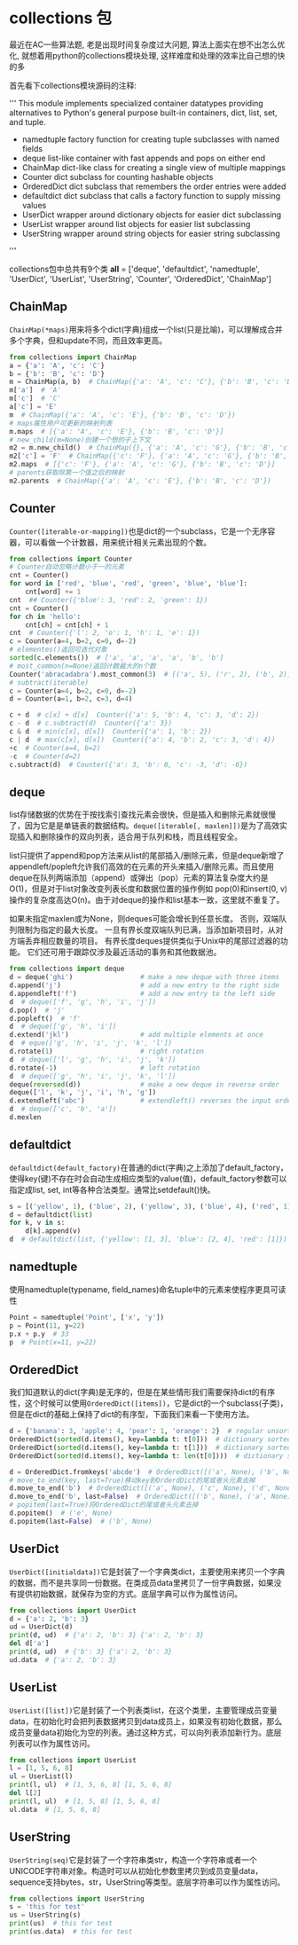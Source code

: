 # collections 包

最近在AC一些算法题, 老是出现时间复杂度过大问题, 算法上面实在想不出怎么优化, 就想着用python的collections模块处理, 这样难度和处理的效率比自己想的快的多

首先看下collections模块源码的注释:

''' This module implements specialized container datatypes providing
alternatives to Python's general purpose built-in containers, dict,
list, set, and tuple.

* namedtuple   factory function for creating tuple subclasses with named fields
* deque        list-like container with fast appends and pops on either end
* ChainMap     dict-like class for creating a single view of multiple mappings
* Counter      dict subclass for counting hashable objects
* OrderedDict  dict subclass that remembers the order entries were added
* defaultdict  dict subclass that calls a factory function to supply missing values
* UserDict     wrapper around dictionary objects for easier dict subclassing
* UserList     wrapper around list objects for easier list subclassing
* UserString   wrapper around string objects for easier string subclassing

'''

collections包中总共有9个类
__all__ = ['deque', 'defaultdict', 'namedtuple', 'UserDict', 'UserList',
            'UserString', 'Counter', 'OrderedDict', 'ChainMap']

## ChainMap

`ChainMap(*maps)`用来将多个dict(字典)组成一个list(只是比喻)，可以理解成合并多个字典，但和update不同，而且效率更高。

```python
from collections import ChainMap
a = {'a': 'A', 'c': 'C'}
b = {'b': 'B', 'c': 'D'}
m = ChainMap(a, b)  # ChainMap({'a': 'A', 'c': 'C'}, {'b': 'B', 'c': 'D'})
m['a']  # 'A'
m['c']  # 'C'
a['c'] = 'E'
m  # ChainMap({'a': 'A', 'c': 'E'}, {'b': 'B', 'c': 'D'})
# maps属性用户可更新的映射列表
m.maps  # [{'a': 'A', 'c': 'E'}, {'b': 'B', 'c': 'D'}]
# new_child(m=None)创建一个想的子上下文
m2 = m.new_child()  # ChainMap({}, {'a': 'A', 'c': 'G'}, {'b': 'B', 'c': 'D'})
m2['c'] = 'F'  # ChainMap({'c': 'F'}, {'a': 'A', 'c': 'G'}, {'b': 'B', 'c': 'D'})
m2.maps  # [{'c': 'F'}, {'a': 'A', 'c': 'G'}, {'b': 'B', 'c': 'D'}]
# parents获取除第一个值之后的映射
m2.parents  # ChainMap({'a': 'A', 'c': 'E'}, {'b': 'B', 'c': 'D'})
```

## Counter

`Counter([iterable-or-mapping])`也是dict的一个subclass，它是一个无序容器，可以看做一个计数器，用来统计相关元素出现的个数。

```python
from collections import Counter
# Counter自动忽略计数小于一的元素
cnt = Counter()
for word in ['red', 'blue', 'red', 'green', 'blue', 'blue']:
    cnt[word] += 1
cnt  ## Counter({'blue': 3, 'red': 2, 'green': 1})
cnt = Counter()
for ch in 'hello':
    cnt[ch] = cnt[ch] + 1
cnt  # Counter({'l': 2, 'o': 1, 'h': 1, 'e': 1})
c = Counter(a=4, b=2, c=0, d=-2)
# elementes()返回可迭代对象
sorted(c.elements())  # ['a', 'a', 'a', 'a', 'b', 'b']
# most_common(n=None)返回计数最大的n个数
Counter('abracadabra').most_common(3)  # [('a', 5), ('r', 2), ('b', 2)]
# subtract(iterable)
c = Counter(a=4, b=2, c=0, d=-2)
d = Counter(a=1, b=2, c=3, d=4)

c + d  # c[x] + d[x]  Counter({'a': 5, 'b': 4, 'c': 3, 'd': 2})
c - d  # c.subtract(d)  Counter({'a': 3})
c & d  # min(c[x], d[x])  Counter({'a': 1, 'b': 2})
c | d  # max(c[x], d[x])  Counter({'a': 4, 'b': 2, 'c': 3, 'd': 4})
+c  # Counter(a=4, b=2)
-c  # Counter(d=2)
c.subtract(d)  # Counter({'a': 3, 'b': 0, 'c': -3, 'd': -6})
```

## deque

list存储数据的优势在于按找索引查找元素会很快，但是插入和删除元素就很慢了，因为它是是单链表的数据结构。`deque([iterable[, maxlen]])`是为了高效实现插入和删除操作的双向列表，适合用于队列和栈，而且线程安全。

list只提供了append和pop方法来从list的尾部插入/删除元素，但是deque新增了appendleft/popleft允许我们高效的在元素的开头来插入/删除元素。而且使用deque在队列两端添加（append）或弹出（pop）元素的算法复杂度大约是O(1)，但是对于list对象改变列表长度和数据位置的操作例如 pop(0)和insert(0, v)操作的复杂度高达O(n)。由于对deque的操作和list基本一致，这里就不重复了。

如果未指定maxlen或为None，则deques可能会增长到任意长度。 否则，双端队列限制为指定的最大长度。 一旦有界长度双端队列已满，当添加新项目时，从对方端丢弃相应数量的项目。 有界长度deques提供类似于Unix中的尾部过滤器的功能。 它们还可用于跟踪仅涉及最近活动的事务和其他数据池。

```python
from collections import deque
d = deque('ghi')                 # make a new deque with three items
d.append('j')                    # add a new entry to the right side
d.appendleft('f')                # add a new entry to the left side
d  # deque(['f', 'g', 'h', 'i', 'j'])
d.pop()  # 'j'
d.popleft()  # 'f'
d  # deque(['g', 'h', 'i'])
d.extend('jkl')                  # add multiple elements at once
d  # eque(['g', 'h', 'i', 'j', 'k', 'l'])
d.rotate(1)                      # right rotation
d  # deque(['l', 'g', 'h', 'i', 'j', 'k'])
d.rotate(-1)                     # left rotation
d  # deque(['g', 'h', 'i', 'j', 'k', 'l'])
deque(reversed(d))               # make a new deque in reverse order
deque(['l', 'k', 'j', 'i', 'h', 'g'])
d.extendleft('abc')              # extendleft() reverses the input order
d  # deque(['c', 'b', 'a'])
d.mexlen  
```

## defaultdict

`defaultdict(default_factory)`在普通的dict(字典)之上添加了default_factory，使得key(键)不存在时会自动生成相应类型的value(值)，default_factory参数可以指定成list, set, int等各种合法类型。通常比setdefault()快。

```python
s = [('yellow', 1), ('blue', 2), ('yellow', 3), ('blue', 4), ('red', 1)]
d = defaultdict(list)  
for k, v in s:
    d[k].append(v)
d  # defaultdict(list, {'yellow': [1, 3], 'blue': [2, 4], 'red': [1]})
```

## namedtuple

使用namedtuple(typename, field_names)命名tuple中的元素来使程序更具可读性

```python
Point = namedtuple('Point', ['x', 'y'])
p = Point(11, y=22)
p.x + p.y  # 33
p  # Point(x=11, y=22)
```

## OrderedDict

我们知道默认的dict(字典)是无序的，但是在某些情形我们需要保持dict的有序性，这个时候可以使用`OrderedDict([items])`，它是dict的一个subclass(子类)，但是在dict的基础上保持了dict的有序型，下面我们来看一下使用方法。

```python
d = {'banana': 3, 'apple': 4, 'pear': 1, 'orange': 2}  # regular unsorted dictionary
OrderedDict(sorted(d.items(), key=lambda t: t[0]))  # dictionary sorted by key
OrderedDict(sorted(d.items(), key=lambda t: t[1]))  # dictionary sorted by value
OrderedDict(sorted(d.items(), key=lambda t: len(t[0])))  # dictionary sorted by length of the key string

d = OrderedDict.fromkeys('abcde')  # OrderedDict([('a', None), ('b', None), ('c', None), ('d', None), ('e', None)])
# move_to_end(key, last=True)移动key到OrderdDict的尾或者头元素去掉
d.move_to_end('b')  # OrderedDict([('a', None), ('c', None), ('d', None), ('e', None), ('b', None)])
d.move_to_end('b', last=False)  # OrderedDict([('b', None), ('a', None), ('c', None), ('d', None), ('e', None)])
# popitem(last=True)将OrderedDict的尾或者头元素去掉
d.popitem()  # ('e', None)
d.popitem(last=False)  # ('b', None)
```

## UserDict

`UserDict([initialdata])`它是封装了一个字典类dict，主要使用来拷贝一个字典的数据，而不是共享同一份数据。在类成员data里拷贝了一份字典数据，如果没有提供初始数据，就保存为空的方式。底层字典可以作为属性访问。

```python
from collections import UserDict
d = {'a': 2, 'b': 3}
ud = UserDict(d)
print(d, ud)  # {'a': 2, 'b': 3} {'a': 2, 'b': 3}
del d['a']
print(d, ud)  # {'b': 3} {'a': 2, 'b': 3}
ud.data  # {'a': 2, 'b': 3}
```

## UserList

`UserList([list])`它是封装了一个列表类list，在这个类里，主要管理成员变量data，在初始化时会把列表数据拷贝到data成员上，如果没有初始化数据，那么成员变量data初始化为空的列表。通过这种方式，可以向列表添加新行为。底层列表可以作为属性访问。

```python
from collections import UserList
l = [1, 5, 6, 8]
ul = UserList(l)
print(l, ul)  # [1, 5, 6, 8] [1, 5, 6, 8]
del l[2]
print(l, ul)  # [1, 5, 8] [1, 5, 6, 8]
ul.data  # [1, 5, 6, 8]
```

## UserString

`UserString(seq)`它是封装了一个字符串类str，构造一个字符串或者一个UNICODE字符串对象。构造时可以从初始化参数里拷贝到成员变量data，sequence支持bytes，str，UserString等类型。底层字符串可以作为属性访问。

```python
from collections import UserString
s = 'this for test'
us = UserString(s)
print(us)  # this for test
print(us.data)  # this for test
```
